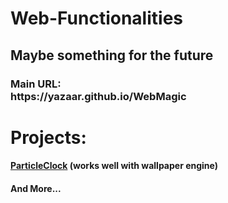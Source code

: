 <h1>Web-Functionalities</h1>
<h2>Maybe something for the future</h2>
<h3>Main URL:<br>https://yazaar.github.io/WebMagic</h3>

<h1>Projects:</h1>
<h4><a href="https://github.com/Yazaar/Web-Functionalities/tree/master/clocks/ParticleClock">ParticleClock</a> (works well with wallpaper engine)</h4>
<h4>And More...</h4>
